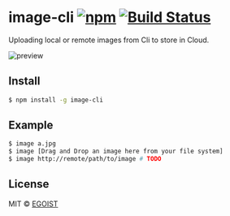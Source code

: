 # image-cli [![npm](https://img.shields.io/npm/v/image-cli.svg)](https://www.npmjs.com/package/image-cli) [![Build Status](https://travis-ci.org/egoist/image-cli.svg?branch=master)](https://travis-ci.org/egoist/image-cli)

Uploading local or remote images from Cli to store in Cloud.

![preview](https://ooo.0o0.ooo/2016/03/13/56e57b6b4c34a.gif)

## Install

```bash
$ npm install -g image-cli
```

## Example

```bash
$ image a.jpg
$ image [Drag and Drop an image here from your file system]
$ image http://remote/path/to/image # TODO
```

## License

MIT &copy; [EGOIST](https://github.com/egoist)

